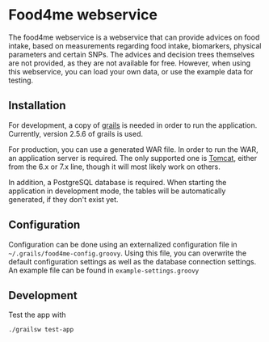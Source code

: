Food4me webservice
==================

The food4me webservice is a webservice that can provide advices on food intake,
based on measurements regarding food intake, biomarkers, physical parameters
and certain SNPs. The advices and decision trees themselves are not provided, 
as they are not available for free. However, when using this webservice, you 
can load your own data, or use the example data for testing.   

Installation
------------
For development, a copy of [grails][1] is needed in order to run the application. 
Currently, version 2.5.6 of grails is used.

For production, you can use a generated WAR file. In order to run the WAR, an 
application server is required. The only supported one is [Tomcat][2], either 
from the 6.x or 7.x line, though it will most likely work on others.

In addition, a PostgreSQL database is required. When starting the application
in development mode, the tables will be automatically generated, if they don't
exist yet. 

Configuration
-------------
Configuration can be done using an externalized configuration file in 
`~/.grails/food4me-config.groovy`. Using this file, you can overwrite the default
configuration settings as well as the database connection settings. An example
file can be found in `example-settings.groovy`

  [1]: http://grails.org/
  [2]: http://tomcat.apache.org/

## Development

Test the app with

```
./grailsw test-app
```
